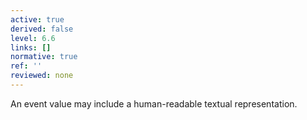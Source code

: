 ```yaml
---
active: true
derived: false
level: 6.6
links: []
normative: true
ref: ''
reviewed: none
---
```


An event value may include a human-readable textual representation.

